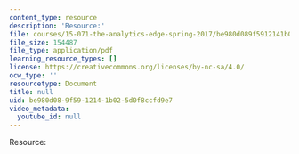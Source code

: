 ```yaml
---
content_type: resource
description: 'Resource:'
file: courses/15-071-the-analytics-edge-spring-2017/be980d089f5912141b025d0f8ccfd9e7_Unit1_IntroductionR_AllSlides.pdf
file_size: 154487
file_type: application/pdf
learning_resource_types: []
license: https://creativecommons.org/licenses/by-nc-sa/4.0/
ocw_type: ''
resourcetype: Document
title: null
uid: be980d08-9f59-1214-1b02-5d0f8ccfd9e7
video_metadata:
  youtube_id: null
---
```

Resource: